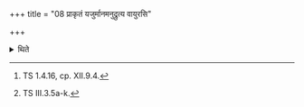 +++
title = "08 प्राकृतं यजुर्मानमनुद्रुत्य वायुरसि"

+++

<details><summary>थिते</summary>

8. After having recited the first formula which is used at the time of measuring of the Soma-stalks[^1] in the basic paradigm, he measures the ten measurements with the ten formulae which serve for the Varigated scoops beginning with vāyurasi prāṇo nāma.[^2]  

[^1]: TS 1.4.16, cp. XII.9.4.  

[^2]: TS III.3.5a-k.  
</details>
